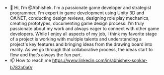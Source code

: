 - 👋 Hi, I’m @Abhishek. I'm a passionate game developer and strategist programmer. I'm expert in game development using Unity 3D and C#.NET, conducting design reviews, designing role play mechanics, creating prototypes, documenting game design process.
I’m truly passionate about my work and always eager to connect with other game developers. While I enjoy all aspects of my job, I think my favorite stage of a project is working with multiple talents and understanding a project's key features and bringing ideas from the drawing board into reality. 
As we go through that collaborative process, the ideas start to flow and that’s always the fun part.
- 📫 How to reach me https://www.linkedin.com/in/abhishek-sonkar-b782a0a0/

<!---
Abhi86shek/Abhi86shek is a ✨ special ✨ repository because its `README.md` (this file) appears on your GitHub profile.
You can click the Preview link to take a look at your changes.
--->
